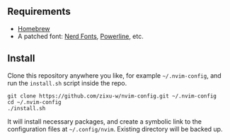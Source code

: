 ## Requirements

- [Homebrew](https://brew.sh)
- A patched font: [Nerd Fonts](https://github.com/ryanoasis/nerd-fonts), [Powerline](https://github.com/powerline/fonts), etc.

## Install

Clone this repository anywhere you like, for example `~/.nvim-config`, and
run the `install.sh` script inside the repo.
```
git clone https://github.com/zixu-w/nvim-config.git ~/.nvim-config
cd ~/.nvim-config
./install.sh
```
It will install necessary packages, and create a symbolic link to the
configuration files at `~/.config/nvim`. Existing directory will be backed up.
